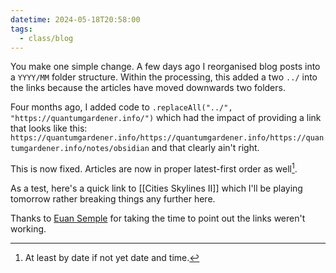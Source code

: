 ```yaml
---
datetime: 2024-05-18T20:58:00
tags:
  - class/blog
---
```

You make one simple change. A few days ago I reorganised blog posts into a `YYYY/MM` folder structure. Within the processing, this added a two `../` into the links because the articles have moved downwards two folders.

Four months ago, I added code to `.replaceAll("../", "https://quantumgardener.info/")` which had the impact of providing a link that looks like this: `https://quantumgardener.info/https://quantumgardener.info/https://quantumgardener.info/notes/obsidian` and that clearly ain't right.

This is now fixed. Articles are now in proper latest-first order as well[^1].

As a test, here's a quick link to [[Cities Skylines II]] which I'll be playing tomorrow rather breaking things any further here.

Thanks to [Euan Semple](https://quantumgardener.info/https://quantumgardener.info/https://quantumgardener.info/notes/obsidian) for taking the time to point out the links weren't working. 

[^1]: At least by date if not yet date and time. 


